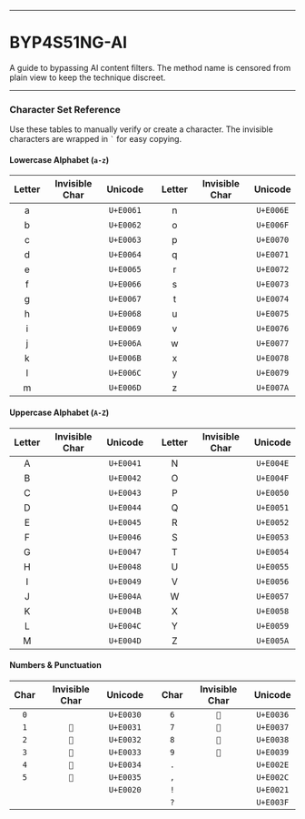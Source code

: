 ---

# BYP4S51NG-AI

A guide to bypassing AI content filters. The method name is censored from plain view to keep the technique discreet.

----
<a id="character-set-reference"></a>
### **Character Set Reference**

Use these tables to manually verify or create a character. The invisible characters are wrapped in `` ` `` for easy copying.

#### **Lowercase Alphabet (`a-z`)**
| Letter | Invisible Char | Unicode |   | Letter | Invisible Char | Unicode |
|:------:|:--------------:|:-------:|:-:|:------:|:--------------:|:-------:|
| a | `󠁡` | `U+E0061` | | n | `󠁮` | `U+E006E` |
| b | `󠁢` | `U+E0062` | | o | `󠁯` | `U+E006F` |
| c | `󠁣` | `U+E0063` | | p | `󠁰` | `U+E0070` |
| d | `󠁤` | `U+E0064` | | q | `󠁱` | `U+E0071` |
| e | `󠁥` | `U+E0065` | | r | `󠁲` | `U+E0072` |
| f | `󠁦` | `U+E0066` | | s | `󠁳` | `U+E0073` |
| g | `󠁧` | `U+E0067` | | t | `󠁴` | `U+E0074` |
| h | `󠁨` | `U+E0068` | | u | `󠁵` | `U+E0075` |
| i | `󠁩` | `U+E0069` | | v | `󠁶` | `U+E0076` |
| j | `󠁪` | `U+E006A` | | w | `󠁷` | `U+E0077` |
| k | `󠁫` | `U+E006B` | | x | `󠁸` | `U+E0078` |
| l | `󠁬` | `U+E006C` | | y | `󠁹` | `U+E0079` |
| m | `󠁭` | `U+E006D` | | z | `󠁺` | `U+E007A` |

#### **Uppercase Alphabet (`A-Z`)**
| Letter | Invisible Char | Unicode |   | Letter | Invisible Char | Unicode |
|:------:|:--------------:|:-------:|:-:|:------:|:--------------:|:-------:|
| A | `󠁁` | `U+E0041` | | N | `󠁎` | `U+E004E` |
| B | `󠁂` | `U+E0042` | | O | `󠁏` | `U+E004F` |
| C | `󠁃` | `U+E0043` | | P | `󠁐` | `U+E0050` |
| D | `󠁄` | `U+E0044` | | Q | `󠁑` | `U+E0051` |
| E | `󠁅` | `U+E0045` | | R | `󠁒` | `U+E0052` |
| F | `󠁆` | `U+E0046` | | S | `󠁓` | `U+E0053` |
| G | `󠁇` | `U+E0047` | | T | `󠁔` | `U+E0054` |
| H | `󠁈` | `U+E0048` | | U | `󠁕` | `U+E0055` |
| I | `󠁉` | `U+E0049` | | V | `󠁖` | `U+E0056` |
| J | `󠁊` | `U+E004A` | | W | `󠁗` | `U+E0057` |
| K | `󠁋` | `U+E004B` | | X | `󠁘` | `U+E0058` |
| L | `󠁌` | `U+E004C` | | Y | `󠁙` | `U+E0059` |
| M | `󠁍` | `U+E004D` | | Z | `󠁚` | `U+E005A` |

#### **Numbers & Punctuation**
| Char | Invisible Char | Unicode |   | Char | Invisible Char | Unicode |
|:----:|:--------------:|:-------:|:-:|:----:|:--------------:|:-------:|
| `0` | `󠀰` | `U+E0030` | | `6` | `` | `U+E0036` |
| `1` | `` | `U+E0031` | | `7` | `` | `U+E0037` |
| `2` | `` | `U+E0032` | | `8` | `` | `U+E0038` |
| `3` | `` | `U+E0033` | | `9` | `` | `U+E0039` |
| `4` | `` | `U+E0034` | | `.` | `󠀮` | `U+E002E` |
| `5` | `` | `U+E0035` | | `,` | `󠀬` | `U+E002C` |
| ` ` | `󠀠` | `U+E0020` | | `!` | `󠀡` | `U+E0021` |
| | | | | `?` | `󠀿` | `U+E003F` |
